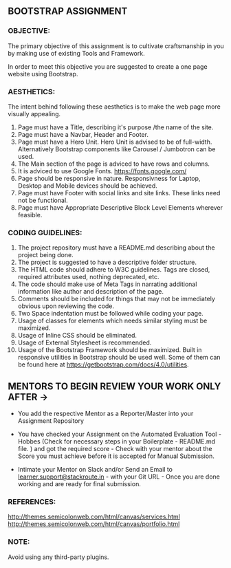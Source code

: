 ## BOOTSTRAP ASSIGNMENT

### OBJECTIVE:
The primary objective of this assignment is to cultivate craftsmanship in you by making use of existing Tools and Framework.

In order to meet this objective you are suggested to create a one page website using Bootstrap.

### AESTHETICS:
The intent behind following these aesthetics is to make the web page more visually appealing.

1. Page must have a Title, describing it's purpose /the name of the site.
2. Page must have a Navbar, Header and Footer.
3. Page must have a Hero Unit. Hero Unit is advised to be of full-width. Alternatively Bootstrap components like Carousel / Jumbotron can be used.
4. The Main section of the page is adviced to have rows and columns.
5. It is adviced to use Google Fonts. https://fonts.google.com/
6. Page should be responsive in nature. Responsivness for Laptop, Desktop and Mobile devices should be achieved.
7. Page must have Footer with social links and site links. These links need not be functional.
8. Page must have Appropriate Descriptive Block Level Elements wherever feasible.

### CODING GUIDELINES:

1. The project repository must have a README.md describing about the project being done.
2. The project is suggested to have a descriptive folder structure.
3. The HTML code should adhere to W3C guidelines. Tags are closed, required attributes used, nothing deprecated, etc.
4. The code should make use of Meta Tags in narrating additional information like author and description of the page.
5. Comments should be included for things that may not be immediately obvious upon reviewing the code.
6. Two Space indentation must be followed while coding your page.
7. Usage of classes for elements which needs similar styling must be maximized.
8. Usage of Inline CSS should be eliminated.
9. Usage of External Stylesheet is recommended.
10. Usage of the Bootstrap Framework should be maximized. Built in responsive utilities in Bootstrap should be used well. Some of them can be found here at https://getbootstrap.com/docs/4.0/utilities.

## MENTORS TO BEGIN REVIEW YOUR WORK ONLY AFTER ->

- You add the respective Mentor as a Reporter/Master into your Assignment Repository

- You have checked your Assignment on the Automated Evaluation Tool - Hobbes (Check for necessary steps in your Boilerplate - README.md file. ) and got the required score - Check with your mentor about the Score you must achieve before it is accepted for Manual Submission.

- Intimate your Mentor on Slack and/or Send an Email to learner.support@stackroute.in - with your Git URL - Once you are done working and are ready for final submission.

### REFERENCES:

http://themes.semicolonweb.com/html/canvas/services.html  
http://themes.semicolonweb.com/html/canvas/portfolio.html  

### NOTE:
Avoid using any third-party plugins.